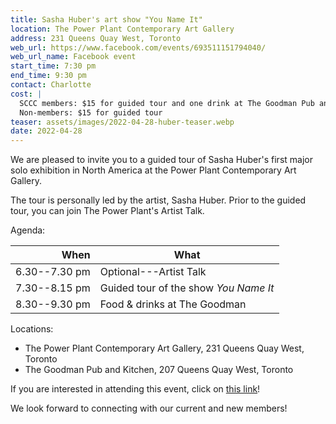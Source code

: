 ```yaml
---
title: Sasha Huber's art show "You Name It"
location: The Power Plant Contemporary Art Gallery
address: 231 Queens Quay West, Toronto
web_url: https://www.facebook.com/events/693511151794040/
web_url_name: Facebook event
start_time: 7:30 pm
end_time: 9:30 pm
contact: Charlotte
cost: |
  SCCC members: $15 for guided tour and one drink at The Goodman Pub and Kitchen
  Non-members: $15 for guided tour
teaser: assets/images/2022-04-28-huber-teaser.webp
date: 2022-04-28
---
```


We are pleased to invite you to a guided tour of Sasha Huber's first major solo
exhibition in North America at the Power Plant Contemporary Art Gallery.

The tour is personally led by the artist, Sasha Huber. Prior to the guided
tour, you can join The Power Plant's Artist Talk.

Agenda:

| When          | What                                  |
| ------------: | ------------------------------------- |
| 6.30--7.30 pm | Optional---Artist Talk                |
| 7.30--8.15 pm | Guided tour of the show *You Name It* |
| 8.30--9.30 pm | Food & drinks at The Goodman          |

Locations:

- The Power Plant Contemporary Art Gallery, 231 Queens Quay West, Toronto
- The Goodman Pub and Kitchen, 207 Queens Quay West, Toronto

If you are interested in attending this event, click on [this link][register]!

We look forward to connecting with our current and new members!

[register]: <https://www.swissbiz.ca/event_details.php?id=175>
